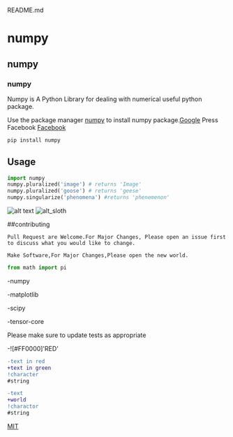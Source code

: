 README.md

# numpy

## numpy

### numpy

Numpy is A Python Library for dealing with numerical useful python package.

Use the package manager [numpy](https://pip.pypa.io/en/stable/) to install numpy package.[Google](google.com)
Press Facebook
[Facebook](www.facebook.com)
[]()

```bash
pip install numpy
```

## Usage

```python
import numpy
numpy.pluralized('image') # returns 'Image'
numpy.pluralized('goose') # returns 'geese'
numpy.singularize('phenomena') #returns 'phenemenon'
```


![alt text]()
![alt_sloth]()


##contributing

```
Pull Request are Welcome.For Major Changes, Please open an issue first to discuss what you would like to change.
```

```
Make Software,For Major Changes,Please open the new world.
```

```python
from math import pi
```
-numpy

-matplotlib

-scipy

-tensor-core

Please make sure to update tests as appropriate

-![#FF0000]'RED'

```diff
-text in red
+text in green
!character
#string
```

```diff
-text
+world
!charactor
#string
```

[MIT](https://choosealicense.com/license/mit/)
